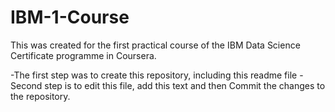 # IBM-1-Course
This was created for the first practical course of the IBM Data Science Certificate programme in Coursera.

-The first step was to create this repository, including this readme file
-Second step is to edit this file, add this text and then Commit the changes to the repository.
